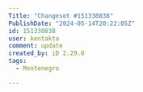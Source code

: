 ```yaml
---
Title: "Changeset #151330838"
PublishDate: "2024-05-14T20:22:05Z"
id: 151330838
user: kentakta
comment: update
created_by: iD 2.29.0
tags:
  - Montenegro

---
```

